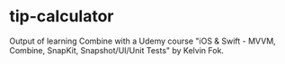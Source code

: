 # tip-calculator

Output of learning Combine with a Udemy course "iOS & Swift - MVVM, Combine, SnapKit, Snapshot/UI/Unit Tests" by Kelvin Fok.
